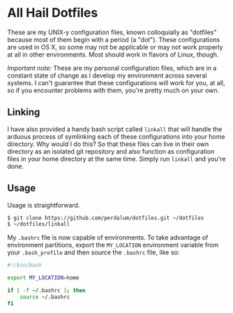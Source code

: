# All Hail Dotfiles

These are my UNIX-y configuration files, known colloquially as "dotfiles"
because most of them begin with a period (a "dot"). These configurations are
used in OS X, so some may not be applicable or may not work properly at all in
other environments. Most should work in flavors of Linux, though.


*Important note:* These are my personal configuration files, which are in a
constant state of change as I develop my environment across several systems. I
can't guarantee that these configurations will work for you, at all, so if you
encounter problems with them, you're pretty much on your own.

## Linking

I have also provided a handy bash script called `linkall` that will handle the
arduous process of symlinking each of these configurations into your home
directory. Why would I do this? So that these files can live in their own
directory as an isolated git repository and also function as configuration files
in your home directory at the same time. Simply run `linkall` and you're done.

## Usage

Usage is straightforward.

```bash
$ git clone https://github.com/perdalum/dotfiles.git ~/dotfiles
$ ~/dotfiles/linkall
```

My `.bashrc` file is now capable of environments. To take advantage of
environment partitions, export the `MY_LOCATION` environment variable from your
`.bash_profile` and then source the `.bashrc` file, like so:

```bash
#!/bin/bash

export MY_LOCATION=home

if [ -f ~/.bashrc ]; then
	source ~/.bashrc
fi
```
